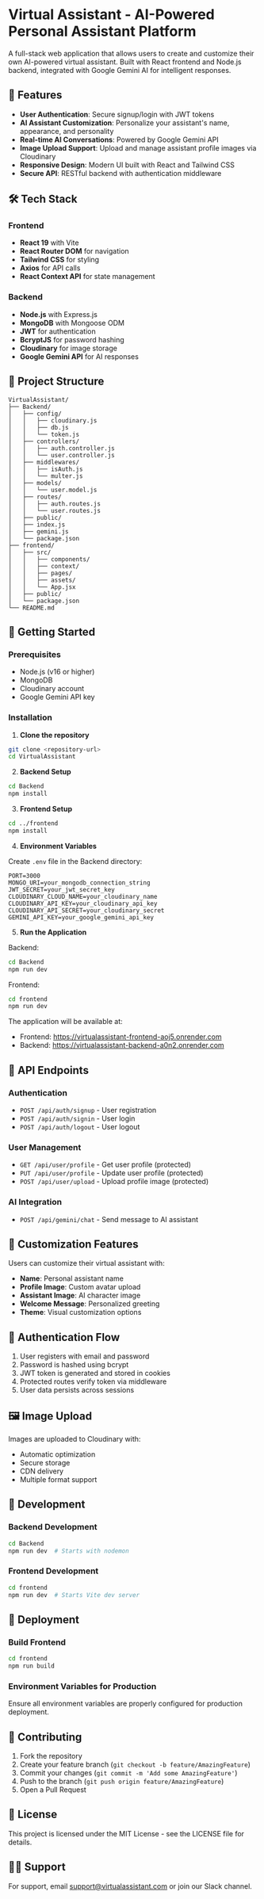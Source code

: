 # Virtual Assistant - AI-Powered Personal Assistant Platform

A full-stack web application that allows users to create and customize their own AI-powered virtual assistant. Built with React frontend and Node.js backend, integrated with Google Gemini AI for intelligent responses.

## 🚀 Features

- **User Authentication**: Secure signup/login with JWT tokens
- **AI Assistant Customization**: Personalize your assistant's name, appearance, and personality
- **Real-time AI Conversations**: Powered by Google Gemini API
- **Image Upload Support**: Upload and manage assistant profile images via Cloudinary
- **Responsive Design**: Modern UI built with React and Tailwind CSS
- **Secure API**: RESTful backend with authentication middleware

## 🛠️ Tech Stack

### Frontend
- **React 19** with Vite
- **React Router DOM** for navigation
- **Tailwind CSS** for styling
- **Axios** for API calls
- **React Context API** for state management

### Backend
- **Node.js** with Express.js
- **MongoDB** with Mongoose ODM
- **JWT** for authentication
- **BcryptJS** for password hashing
- **Cloudinary** for image storage
- **Google Gemini API** for AI responses

## 📁 Project Structure

```
VirtualAssistant/
├── Backend/
│   ├── config/
│   │   ├── cloudinary.js
│   │   ├── db.js
│   │   └── token.js
│   ├── controllers/
│   │   ├── auth.controller.js
│   │   └── user.controller.js
│   ├── middlewares/
│   │   ├── isAuth.js
│   │   └── multer.js
│   ├── models/
│   │   └── user.model.js
│   ├── routes/
│   │   ├── auth.routes.js
│   │   └── user.routes.js
│   ├── public/
│   ├── index.js
│   ├── gemini.js
│   └── package.json
├── frontend/
│   ├── src/
│   │   ├── components/
│   │   ├── context/
│   │   ├── pages/
│   │   ├── assets/
│   │   └── App.jsx
│   ├── public/
│   └── package.json
└── README.md
```

## 🚦 Getting Started

### Prerequisites

- Node.js (v16 or higher)
- MongoDB
- Cloudinary account
- Google Gemini API key

### Installation

1. **Clone the repository**
```bash
git clone <repository-url>
cd VirtualAssistant
```

2. **Backend Setup**
```bash
cd Backend
npm install
```

3. **Frontend Setup**
```bash
cd ../frontend
npm install
```

4. **Environment Variables**

Create `.env` file in the Backend directory:
```env
PORT=3000
MONGO_URI=your_mongodb_connection_string
JWT_SECRET=your_jwt_secret_key
CLOUDINARY_CLOUD_NAME=your_cloudinary_name
CLOUDINARY_API_KEY=your_cloudinary_api_key
CLOUDINARY_API_SECRET=your_cloudinary_secret
GEMINI_API_KEY=your_google_gemini_api_key
```

5. **Run the Application**

Backend:
```bash
cd Backend
npm run dev
```

Frontend:
```bash
cd frontend
npm run dev
```

The application will be available at:
- Frontend: https://virtualassistant-frontend-aoj5.onrender.com
- Backend:  https://virtualassistant-backend-a0n2.onrender.com

## 🔌 API Endpoints

### Authentication
- `POST /api/auth/signup` - User registration
- `POST /api/auth/signin` - User login
- `POST /api/auth/logout` - User logout

### User Management
- `GET /api/user/profile` - Get user profile (protected)
- `PUT /api/user/profile` - Update user profile (protected)
- `POST /api/user/upload` - Upload profile image (protected)

### AI Integration
- `POST /api/gemini/chat` - Send message to AI assistant

## 🎨 Customization Features

Users can customize their virtual assistant with:
- **Name**: Personal assistant name
- **Profile Image**: Custom avatar upload
- **Assistant Image**: AI character image
- **Welcome Message**: Personalized greeting
- **Theme**: Visual customization options

## 🔐 Authentication Flow

1. User registers with email and password
2. Password is hashed using bcrypt
3. JWT token is generated and stored in cookies
4. Protected routes verify token via middleware
5. User data persists across sessions

## 🖼️ Image Upload

Images are uploaded to Cloudinary with:
- Automatic optimization
- Secure storage
- CDN delivery
- Multiple format support

## 🧪 Development

### Backend Development
```bash
cd Backend
npm run dev  # Starts with nodemon
```

### Frontend Development
```bash
cd frontend
npm run dev  # Starts Vite dev server
```

## 🚀 Deployment

### Build Frontend
```bash
cd frontend
npm run build
```

### Environment Variables for Production
Ensure all environment variables are properly configured for production deployment.

## 🤝 Contributing

1. Fork the repository
2. Create your feature branch (`git checkout -b feature/AmazingFeature`)
3. Commit your changes (`git commit -m 'Add some AmazingFeature'`)
4. Push to the branch (`git push origin feature/AmazingFeature`)
5. Open a Pull Request

## 📄 License

This project is licensed under the MIT License - see the LICENSE file for details.

## 🙋‍♂️ Support

For support, email support@virtualassistant.com or join our Slack channel.
